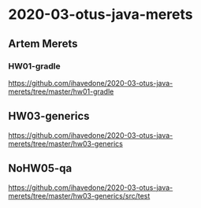# 2020-03-otus-java-merets

## Artem Merets

### HW01-gradle
https://github.com/ihavedone/2020-03-otus-java-merets/tree/master/hw01-gradle

## HW03-generics
https://github.com/ihavedone/2020-03-otus-java-merets/tree/master/hw03-generics

## NoHW05-qa
https://github.com/ihavedone/2020-03-otus-java-merets/tree/master/hw03-generics/src/test
